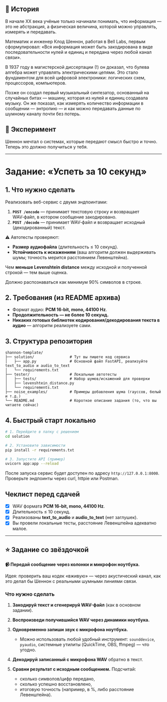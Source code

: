 ## 🔬 История

В начале XX века учёные только начинали понимать, что информация — это не абстракция, а физическая величина, которой можно управлять, измерять и передавать.

Математик и инженер Клод Шеннон, работая в Bell Labs, первым сформулировал:
«Вся информация может быть закодирована в виде последовательности нулей и единиц и передана через любой канал связи».

В 1937 году в магистерской диссертации (!) он доказал, что булева алгебра может управлять электрическими цепями. Это стало фундаментом для всей цифровой электроники: логических схем, процессоров, компьютеров.

Позже он создал первый музыкальный синтезатор, основанный на случайных битах — машину, которая из нулей и единиц создавала музыку. Он же показал, как измерять количество информации в сообщении — энтропию — и как можно передавать данные по шумному каналу почти без потерь.

## 🧪 Эксперимент

Шеннон мечтал о системах, которые передают смысл быстро и точно.
Теперь это должно получиться у тебя.

---

# Задание: «Успеть за 10 секунд»

## 1. Что нужно сделать

Реализовать веб-сервис с двумя эндпоинтами:

1. **`POST /encode`** — принимает текстовую строку и возвращает WAV‑файл, в котором сообщение закодировано.
2. **`POST /decode`** — принимает WAV‑файл и возвращает исходный (декодированный) текст.

⚠️ Автотесты проверяют:

* **Размер аудиофайла** (длительность ≤ 10 секунд).
* **Устойчивость к искажениям** (ваш алгоритм должен выдерживать шумы; точность мерится расстоянием Левенштейна).

Чем **меньше Levenshtein distance** между исходной и полученной строкой — тем выше оценка.

Должно распознаваться как минимум 90% символов в строке.

## 2. Требования (из README архива)

* Формат аудио: **PCM 16‑bit, mono, 44100 Hz**.
* **Продолжительность — не более 10 секунд.**
* **Никаких готовых библиотек кодирования/декодирования текста в аудио** — алгоритм реализуете сами.

## 3. Структура репозитория

```
shannon-template/
├── solution/                # Тут вы пишете код сервиса
│   ├── app.py               # Основной файл FastAPI, реализуйте text_to_audio и audio_to_text
│   └── requirements.txt
├── tester/                  # Локальные автотесты
│   ├── tests/               # Набор шумов/искажений для проверки
│   ├── levenshtein_distance.py
│   └── requirements.txt
├── noise_examples/          # Примеры добавления шума (гауссов, белый и т.д.)
└── README.md                # Короткое описание задания (то, что вы читаете сейчас)
```

## 4. Быстрый старт локально

```bash
# 1. Перейдите в папку с решением
cd solution

# 2. Установите зависимости
pip install -r requirements.txt

# 3. Запустите API (пример)
uvicorn app:app --reload
```

После запуска сервис будет доступен по адресу `http://127.0.0.1:8000`.
Проверьте эндпоинты через curl, httpie или Postman.


## Чеклист перед сдачей

* [X] WAV формата **PCM 16‑bit, mono, 44100 Hz**.
* [X] Длительность ≤ 10 секунд.
* [X] Реализованы **text\_to\_audio** и **audio\_to\_text** (нет заглушек).
* [X] Вы провели локальные тесты, расстояние Левенштейна адекватно малое.
---


## ⭐ Задание со звёздочкой

**📹 Передай сообщение через колонки и микрофон ноутбука.**

Идея: проверить ваш кодек «вживую» — через акустический канал, как это делал бы Шеннон с реальными шумными линиями связи.

### Что нужно сделать

1. **Закодируй текст и сгенерируй WAV-файл** (как в основном задании).
2. **Воспроизведи получившийся WAV через динамики ноутбука.**
3. **Одновременно запиши звук с микрофона ноутбука.**

   * Можно использовать любой удобный инструмент: `sounddevice`, `pyaudio`, системные утилиты (QuickTime, OBS, ffmpeg) — что угодно.
4. **Декодируй записанный с микрофона WAV** обратно в текст.
5. **Сравни результат с исходным сообщением.** Подсчитай:

   * сколько символов/цифр передано,
   * сколько успешно восстановлено,
   * итоговую точность (например, в %, либо расстояние Левенштейна).